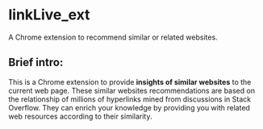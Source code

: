 # linkLive_ext
A Chrome extension to recommend similar or related websites.

## Brief intro:
This is a Chrome extension to provide **insights of similar websites** to the current web page.
These similar websites recommendations are based on the relationship of millions of hyperlinks mined from discussions in Stack Overflow. They can enrich your knowledge by providing you with related web resources according to their similarity.

